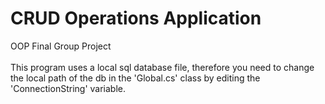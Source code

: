 # CRUD Operations Application
OOP Final Group Project<br>
<br>
<bold>This program uses a local sql database file, therefore you need to change the local path of the db in the 'Global.cs' class by editing the 'ConnectionString' variable.</bold>
